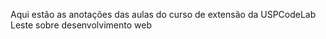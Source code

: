 Aqui estão as anotações das aulas do curso de extensão da USPCodeLab Leste sobre desenvolvimento web
